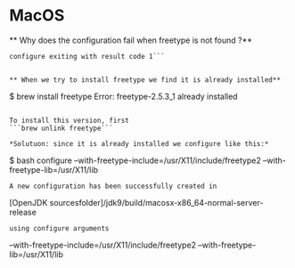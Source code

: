 # MacOS


** Why does the configuration fail when freetype is not found ?**

```configure: error: Could not find freetype!  
configure exiting with result code 1```


** When we try to install freetype we find it is already installed**

```
$ brew install freetype
Error: freetype-2.5.3_1 already installed
```

To install this version, first 
```brew unlink freetype```

*Solutuon: since it is already installed we configure like this:*

```
$ bash configure –with-freetype-include=/usr/X11/include/freetype2 –with-freetype-lib=/usr/X11/lib
```
A new configuration has been successfully created in
```
[OpenJDK sourcesfolder]/jdk9/build/macosx-x86_64-normal-server-release
```
using configure arguments

```
–with-freetype-include=/usr/X11/include/freetype2 –with-freetype-lib=/usr/X11/lib
```